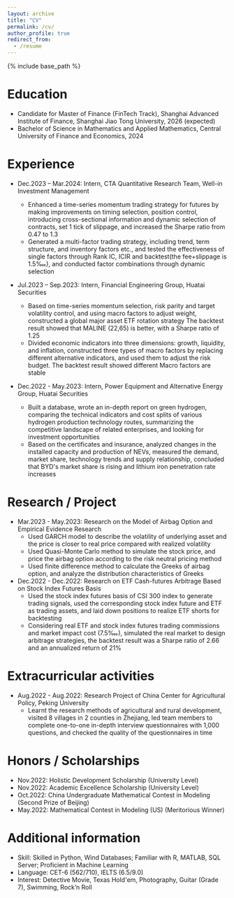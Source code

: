 ```yaml
---
layout: archive
title: "CV"
permalink: /cv/
author_profile: true
redirect_from:
  - /resume
---
```


{% include base_path %}

Education
======
* Candidate for Master of Finance (FinTech Track), Shanghai Advanced Institute of Finance, Shanghai Jiao Tong University, 2026 (expected)
* Bachelor of Science in Mathematics and Applied Mathematics, Central University of Finance and Economics, 2024

Experience
======
* Dec.2023 – Mar.2024: Intern, CTA Quantitative Research Team, Well-in Investment Management
  * Enhanced a time-series momentum trading strategy for futures by making improvements on timing selection, position control, introducing cross-sectional information and dynamic selection of contracts, set 1 tick of slippage, and increased the Sharpe ratio from 0.47 to 1.3
  * Generated a multi-factor trading strategy, including trend, term structure, and inventory factors etc., and tested the effectiveness of single factors through Rank IC, ICIR and backtest(the fee+slippage is 1.5‱), and conducted factor combinations through dynamic selection

* Jul.2023 – Sep.2023: Intern, Financial Engineering Group, Huatai Securities
  * Based on time-series momentum selection, risk parity and target volatility control, and using macro factors to adjust weight, constructed a global major asset ETF rotation strategy The backtest result showed that MALINE (22,65) is better, with a Sharpe ratio of 1.25
  * Divided economic indicators into three dimensions: growth, liquidity, and inflation, constructed three types of macro factors by replacing different alternative indicators, and used them to adjust the risk budget. The backtest result showed different Macro factors are stable

* Dec.2022 - May.2023: Intern, Power Equipment and Alternative Energy Group, Huatai Securities
  * Built a database, wrote an in-depth report on green hydrogen, comparing the technical indicators and cost splits of various hydrogen production technology routes, summarizing the competitive landscape of related enterprises, and looking for investment opportunities
  * Based on the certificates and insurance, analyzed changes in the installed capacity and production of NEVs, measured the demand, market share, technology trends and supply relationship, concluded that BYD's market share is rising and lithium iron penetration rate increases
  
Research / Project
======
* Mar.2023 - May.2023: Research on the Model of Airbag Option and Empirical Evidence Research
  * Used GARCH model to describe the volatility of underlying asset and the price is closer to real price compared with realized volatility
  * Used Quasi-Monte Carlo method to simulate the stock price, and price the airbag option according to the risk neutral pricing method
  * Used finite difference method to calculate the Greeks of airbag option, and analyze the distribution characteristics of Greeks
* Dec.2022 - Dec.2022: Research on ETF Cash-futures Arbitrage Based on Stock Index Futures Basis
  * Used the stock index futures basis of CSI 300 index to generate trading signals, used the corresponding stock index future and ETF as trading assets, and laid down positions to realize ETF shorts for backtesting
  * Considering real ETF and stock index futures trading commissions and market impact cost (7.5‱), simulated the real market to design arbitrage strategies, the backtest result was a Sharpe ratio of 2.66 and an annualized return of 21%

Extracurricular activities
======
* Aug.2022 - Aug.2022: Research Project of China Center for Agricultural Policy, Peking University
  * Learnt the research methods of agricultural and rural development, visited 8 villages in 2 counties in Zhejiang, led team members to complete one-to-one in-depth interview questionnaires with 1,000 questions, and checked the quality of the questionnaires in time
  
Honors / Scholarships
======
* Nov.2022: Holistic Development Scholarship (University Level)
* Nov.2022: Academic Excellence Scholarship (University Level)
* Oct.2022: China Undergraduate Mathematical Contest in Modeling (Second Prize of Beijing)
* May.2022: Mathematical Contest in Modeling (US) (Meritorious Winner)
  
Additional information
======
* Skill: Skilled in Python, Wind Databases; Familiar with R, MATLAB, SQL Server; Proficient in Machine Learning
* Language: CET-6 (562/710), IELTS (6.5/9.0)
* Interest: Detective Movie, Texas Hold'em, Photography, Guitar (Grade 7), Swimming, Rock’n Roll
